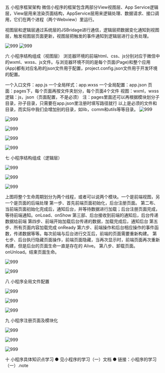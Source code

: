 五	小程序框架架构
微信小程序的框架包含两部分View视图层、App Service逻辑层，View层用来渲染页面结构，AppService层用来逻辑处理、数据请求、接口调用，它们在两个进程（两个Webview）里运行。

视图层和逻辑层通过系统层的JSBridage进行通信，逻辑层把数据变化通知到视图层，触发视图层页面更新，视图层把触发的事件通知到逻辑层进行业务处理。

![999](https://raw.githubusercontent.com/xiangyc/Document-library/master/image/1.jpg)
![999](https://raw.githubusercontent.com/xiangyc/Document-library/master/image/2.jpg)


六	小程序结构组成（视图层）
浏览器环境的前端html、css、js分别对应于微信中的wxml、wxss、js文件。与浏览器环境不同的是每个页面(Page)和整个应用(App)都有对应名称的json文件用于配置，project.config.json文件用于开发环境的配置。

一个入口文件：app.js
一个全局样式：app.wxss
一个全局配置：app.json
页面：pages下，每个页面再按文件夹划分，每个页面4个文件
视图：wxml，wxss
逻辑：js，json（页面配置，不是必须）
注：pages里面还可以再根据模块划分子目录，孙子目录，只需要在app.json里注册时填写路径就行
以上是必须的文件和目录，而实际中我们会增加别的目录，如lib，comm和utils等等目录。
![999](https://raw.githubusercontent.com/xiangyc/Document-library/master/image/3.jpg)

![999](https://raw.githubusercontent.com/xiangyc/Document-library/master/image/4.jpg)

![999](https://raw.githubusercontent.com/xiangyc/Document-library/master/image/5.jpg)

![999](https://raw.githubusercontent.com/xiangyc/Document-library/master/image/51.jpg)

![999](https://raw.githubusercontent.com/xiangyc/Document-library/master/image/6.jpg)




七	小程序结构组成（逻辑层）

![999](https://raw.githubusercontent.com/xiangyc/Document-library/master/image/7.jpg)

![999](https://raw.githubusercontent.com/xiangyc/Document-library/master/image/8.jpg)

![999](https://raw.githubusercontent.com/xiangyc/Document-library/master/image/9.jpg)



上图将整个生命周期划分为两个线程，或者可以说两个模块。一个是前端视图，另一个是页面的后端处理
第一步、首先前端页面初始化，后台注册页面。
第二布、当前端页面初始化完成后，通知后台，并等待数据进行加载；后台注册页面完成，等待前端通知。onLoad、onShow
第三部、后台接收到前端的通知后，后台传递数据给前端
第四步、前端开始加载后台传递的数据，加载完成后，通知后台
第五步、所有页面内容加载完成 onReady
第六步、前端操作和后台相应操作的事件函数，传递数据等等。每次前端与后台进行交互后，前端的页面需要重新构建。
第七步、后台执行隐藏页面操作，前端页面隐藏，当再次显示时，前端页面再次重新构建，但是后台的页面生命一直是存在的 Alive。
第八步、卸载页面。onUnload。结束页面生命。

![999](https://raw.githubusercontent.com/xiangyc/Document-library/master/image/10.jpg)

![999](https://raw.githubusercontent.com/xiangyc/Document-library/master/image/11.jpg)



八	小程序全局文件配置

![999](https://raw.githubusercontent.com/xiangyc/Document-library/master/image/12.jpg)

![999](https://raw.githubusercontent.com/xiangyc/Document-library/master/image/13.jpg)

![999](https://raw.githubusercontent.com/xiangyc/Document-library/master/image/14.jpg)


九	小程序注册页面及模块化

![999](https://raw.githubusercontent.com/xiangyc/Document-library/master/image/15.jpg)

![999](https://raw.githubusercontent.com/xiangyc/Document-library/master/image/16.jpg)

![999](https://raw.githubusercontent.com/xiangyc/Document-library/master/image/17.jpg)



十	小程序具体知识点学习
  ● 见小程序的学习（一）文档
  ● 链接：小程序的学习（一）.note
